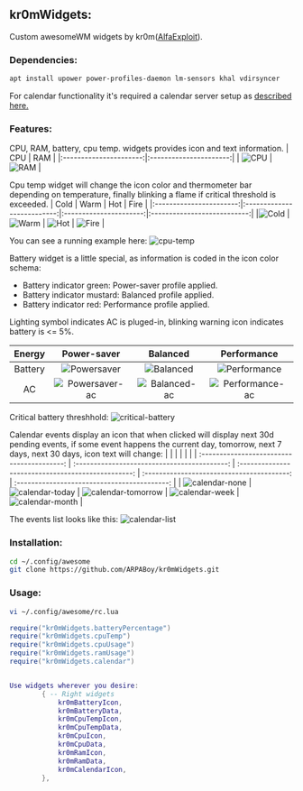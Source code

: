 ## kr0mWidgets:

Custom awesomeWM widgets by kr0m([AlfaExploit](https://alfaexploit.com)).

### Dependencies:
```bash
apt install upower power-profiles-daemon lm-sensors khal vdirsyncer
```

For calendar functionality it's required a calendar server setup as [described here.](https://alfaexploit.com/en/posts/calendar_server)

### Features:

CPU, RAM, battery, cpu temp. widgets provides icon and text information.
|           CPU          |         RAM            |
|:----------------------:|:----------------------:|
| ![CPU](images/cpu.png) | ![RAM](images/ram.png) |

Cpu temp widget will change the icon color and thermometer bar depending on temperature, finally blinking a flame if critical threshold is exceeded.
|           Cold          |            Warm            |           Hot          |            Fire             |
|:-----------------------:|:--------------------------:|:----------------------:|:---------------------------:|
|![Cold](images/blue.png) | ![Warm](images/orange.png) | ![Hot](images/red.png) | ![Fire](images/burning.png) |

You can see a running example here:
![cpu-temp](images/cpuTemp.png)

Battery widget is a little special, as information is coded in the icon color schema:
- Battery indicator green: Power-saver profile applied.
- Battery indicator mustard: Balanced profile applied.
- Battery indicator red: Performance profile applied.

Lighting symbol indicates AC is pluged-in, blinking warning icon indicates battery is <= 5%.

| Energy |                 Power-saver                |                Balanced                |                  Performance                 |
|:------:|:------------------------------------------:|:--------------------------------------:|:--------------------------------------------:|
|Battery | ![Powersaver](images/powersaver.png)       | ![Balanced](images/balanced.png)       | ![Performance](images/performance.png)       |
|   AC   | ![Powersaver-ac](images/powersaver-ac.png) | ![Balanced-ac](images/balanced-ac.png) | ![Performance-ac](images/performance-ac.png) |

Critical battery threshhold:
![critical-battery](images/critical-battery.png)

Calendar events display an icon that when clicked will display next 30d pending events, if some event happens the current day, tomorrow, next 7 days, next 30 days, icon text will change:
|                                            |                                              |                                                    |                                            |                                              |
| :----------------------------------------: | :------------------------------------------: | :------------------------------------------------: | :----------------------------------------: | :------------------------------------------: |
| ![calendar-none](images/calendar-none.png) | ![calendar-today](images/calendar-today.png) | ![calendar-tomorrow](images/calendar-tomorrow.png) | ![calendar-week](images/calendar-week.png) | ![calendar-month](images/calendar-month.png) |

The events list looks like this:
![calendar-list](images/calendar-list.png)


### Installation:

```bash
cd ~/.config/awesome
git clone https://github.com/ARPABoy/kr0mWidgets.git
```

### Usage:

```bash
vi ~/.config/awesome/rc.lua
```
```lua
require("kr0mWidgets.batteryPercentage")
require("kr0mWidgets.cpuTemp")
require("kr0mWidgets.cpuUsage")
require("kr0mWidgets.ramUsage")
require("kr0mWidgets.calendar")


Use widgets wherever you desire:
        { -- Right widgets
            kr0mBatteryIcon,
            kr0mBatteryData,
            kr0mCpuTempIcon,
            kr0mCpuTempData,
            kr0mCpuIcon,
            kr0mCpuData,
            kr0mRamIcon,
            kr0mRamData,
            kr0mCalendarIcon,
        },
```
